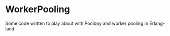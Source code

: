 WorkerPooling
=============

Some code written to play about with Poolboy and worker pooling in Erlang-land. 
